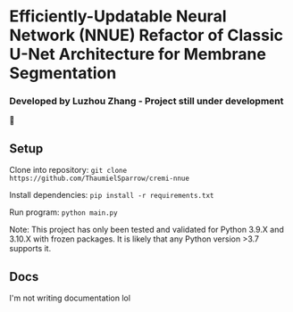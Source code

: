 # Efficiently-Updatable Neural Network (NNUE) Refactor of Classic U-Net Architecture for Membrane Segmentation
### Developed by Luzhou Zhang - Project still under development

🧠

## Setup
Clone into repository: `git clone https://github.com/ThaumielSparrow/cremi-nnue`

Install dependencies: `pip install -r requirements.txt`

Run program: `python main.py`

Note: This project has only been tested and validated for Python 3.9.X and 3.10.X with frozen packages. It is likely that any Python version >3.7 supports it.

## Docs
I'm not writing documentation lol